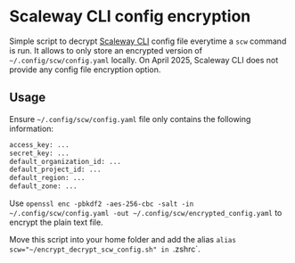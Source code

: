 # Scaleway CLI config encryption

Simple script to decrypt [Scaleway CLI](https://github.com/scaleway/scaleway-cli) config file everytime a `scw` command is run.
It allows to only store an encrypted version of `~/.config/scw/config.yaml` locally.
On April 2025, Scaleway CLI does not provide any config file encryption option.

## Usage

Ensure `~/.config/scw/config.yaml` file only contains the following information:
 
```sh
access_key: ...
secret_key: ...
default_organization_id: ...
default_project_id: ...
default_region: ...
default_zone: ...
```

Use `openssl enc -pbkdf2 -aes-256-cbc -salt -in ~/.config/scw/config.yaml -out ~/.config/scw/encrypted_config.yaml` to encrypt the plain text file.

Move this script into your home folder and add the alias `alias scw="~/encrypt_decrypt_scw_config.sh" in `.zshrc`.
